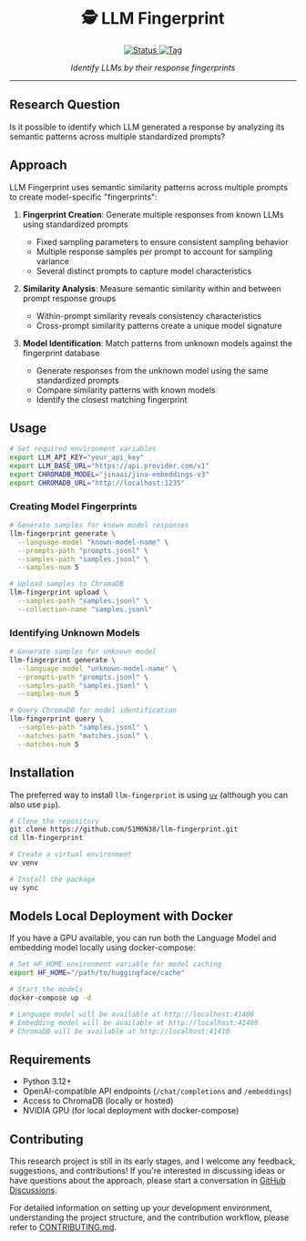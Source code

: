 <div align="center">
  <h1>🕵&nbsp;LLM Fingerprint</h1>
  <p align="center">
    <a href="https://github.com/S1M0N38/llm-fingerprint">
      <img alt="Status" src="https://img.shields.io/badge/Status-WIP-yellow?style=for-the-badge"/>
    </a>
    <a href="https://github.com/S1M0N38/llm-fingerprint/tags">
      <img alt="Tag" src="https://img.shields.io/github/v/tag/S1M0N38/llm-fingerprint?style=for-the-badge&color=blue"/>
    </a>
  </p>
  <p>
    <em>Identify LLMs by their response fingerprints</em>
  </p>
  <hr>
</div>

## Research Question

Is it possible to identify which LLM generated a response by analyzing its semantic patterns across multiple standardized prompts?

## Approach

LLM Fingerprint uses semantic similarity patterns across multiple prompts to create model-specific "fingerprints":

1. **Fingerprint Creation**: Generate multiple responses from known LLMs using standardized prompts

   - Fixed sampling parameters to ensure consistent sampling behavior
   - Multiple response samples per prompt to account for sampling variance
   - Several distinct prompts to capture model characteristics

2. **Similarity Analysis**: Measure semantic similarity within and between prompt response groups

   - Within-prompt similarity reveals consistency characteristics
   - Cross-prompt similarity patterns create a unique model signature

3. **Model Identification**: Match patterns from unknown models against the fingerprint database

   - Generate responses from the unknown model using the same standardized prompts
   - Compare similarity patterns with known models
   - Identify the closest matching fingerprint

## Usage

```bash
# Set required environment variables
export LLM_API_KEY="your_api_key"
export LLM_BASE_URL="https://api.provider.com/v1"
export CHROMADB_MODEL="jinaai/jina-embeddings-v3"
export CHROMADB_URL="http://localhost:1235"
```

### Creating Model Fingerprints

```bash
# Generate samples for known model responses
llm-fingerprint generate \
  --language-model "known-model-name" \
  --prompts-path "prompts.jsonl" \
  --samples-path "samples.jsonl" \
  --samples-num 5

# Upload samples to ChromaDB
llm-fingerprint upload \
  --samples-path "samples.jsonl" \
  --collection-name "samples.jsonl"
```

### Identifying Unknown Models

```bash
# Generate samples for unknown model
llm-fingerprint generate \
  --language-model "unknown-model-name" \
  --prompts-path "prompts.jsonl" \
  --samples-path "samples.jsonl" \
  --samples-num 5

# Query ChromaDB for model identification
llm-fingerprint query \
  --samples-path "samples.jsonl" \
  --matches-path "matches.jsonl" \
  --matches-num 5
```

## Installation

The preferred way to install `llm-fingerprint` is using [`uv`](https://docs.astral.sh/uv/) (although you can also use `pip`).

```bash
# Clone the repository
git clone https://github.com/S1M0N38/llm-fingerprint.git
cd llm-fingerprint

# Create a virtual environment
uv venv

# Install the package
uv sync
```

## Models Local Deployment with Docker

If you have a GPU available, you can run both the Language Model and embedding model locally using docker-compose:

```bash
# Set HF_HOME environment variable for model caching
export HF_HOME="/path/to/huggingface/cache"

# Start the models
docker-compose up -d

# Language model will be available at http://localhost:41408
# Embedding model will be available at http://localhost:41409
# ChromaDB will be available at http://localhost:41410
```

## Requirements

- Python 3.12+
- OpenAI-compatible API endpoints (`/chat/completions` and `/embeddings`)
- Access to ChromaDB (locally or hosted)
- NVIDIA GPU (for local deployment with docker-compose)

## Contributing

This research project is still in its early stages, and I welcome any feedback, suggestions, and contributions! If you're interested in discussing ideas or have questions about the approach, please start a conversation in [GitHub Discussions](https://github.com/S1M0N38/llm-fingerprint/discussions).

For detailed information on setting up your development environment, understanding the project structure, and the contribution workflow, please refer to [CONTRIBUTING.md](CONTRIBUTING.md).

